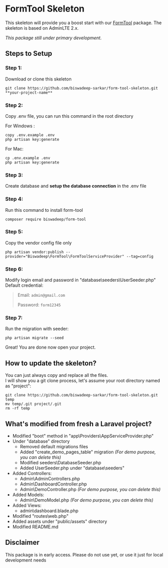 # FormTool Skeleton

This skeleton will provide you a boost start with our [FormTool](https://github.com/biswadeep-sarkar/form-tool) package. The skeleton is based on AdminLTE 2.x.

*This package still under primary development.*

## Steps to Setup

### Step 1:
Download or clone this skeleton
```
git clone https://github.com/biswadeep-sarkar/form-tool-skeleton.git **your-project-name**
```

### Step 2:
Copy .env file, you can run this command in the root directory

For Windows :
```
copy .env.example .env
php artisan key:generate
```

For Mac:
```
cp .env.example .env
php artisan key:generate
```

### Step 3:
Create database and **setup the database connection** in the .env file

### Step 4:
Run this command to install form-tool
```
composer require biswadeep/form-tool
```

### Step 5:
Copy the vendor config file only
```
php artisan vendor:publish --provider="Biswadeep\FormTool\FormToolServiceProvider" --tag=config
```

### Step 6:
Modify login email and password in "database\seeders\UserSeeder.php"<br>
Default credential:
> Email: `admin@gmail.com`
>
> Password: `form12345`

### Step 7:
Run the migration with seeder:
```
php artisan migrate --seed
```
Great! You are done now open your project.

## How to update the skeleton?
You can just always copy and replace all the files.<br>
I will show you a git clone process, let's assume your root directory named as "project":
```
git clone https://github.com/biswadeep-sarkar/form-tool-skeleton.git temp
mv temp/.git project/.git
rm -rf temp
```

## What's modified from fresh a Laravel project?
- Modified "boot" method in "app\Providers\AppServiceProvider.php"
- Under "database" directory
  - Removed default migrations files
  - Added "create_demo_pages_table" migration *(For demo purpose, you can delete this)*
  - Modified seeders\DatabaseSeeder.php
  - Added UserSeeder.php under "database\seeders"
- Added Controllers:
  - Admin\AdminControllers.php
  - Admin\DashboardController.php
  - Admin\DemoController.php *(For demo purpose, you can delete this)*
- Added Models:
  - Admin\DemoModel.php *(For demo purpose, you can delete this)*
- Added Views:
  - admin\dashboard.blade.php
- Modified "routes\web.php"
- Added assets under "public/assets" directory
- Modified README.md

## Disclaimer
This package is in early access.
Please do not use yet, or use it just for local development needs